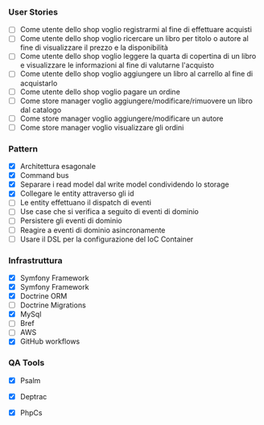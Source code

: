 ### User Stories

- [ ] Come utente dello shop voglio registrarmi al fine di effettuare acquisti
- [ ] Come utente dello shop voglio ricercare un libro per titolo o autore al fine di visualizzare il prezzo e la disponibilità
- [ ] Come utente dello shop voglio leggere la quarta di copertina di un libro e visualizzare le informazioni al fine di valutarne l'acquisto
- [ ] Come utente dello shop voglio aggiungere un libro al carrello al fine di acquistarlo
- [ ] Come utente dello shop voglio pagare un ordine
- [ ] Come store manager voglio aggiungere/modificare/rimuovere un libro dal catalogo
- [ ] Come store manager voglio aggiungere/modificare un autore
- [ ] Come store manager voglio visualizzare gli ordini

### Pattern

- [X] Architettura esagonale
- [X] Command bus
- [X] Separare i read model dal write model condividendo lo storage
- [X] Collegare le entity attraverso gli id
- [ ] Le entity effettuano il dispatch di eventi
- [ ] Use case che si verifica a seguito di eventi di dominio
- [ ] Persistere gli eventi di dominio 
- [ ] Reagire a eventi di dominio asincronamente
- [ ] Usare il DSL per la configurazione del IoC Container

### Infrastruttura

- [X] Symfony Framework
- [X] Symfony Framework
- [X] Doctrine ORM
- [ ] Doctrine Migrations
- [X] MySql
- [ ] Bref
- [ ] AWS
- [X] GitHub workflows

### QA Tools
- [X] Psalm
- [x] Deptrac
- [X] PhpCs

